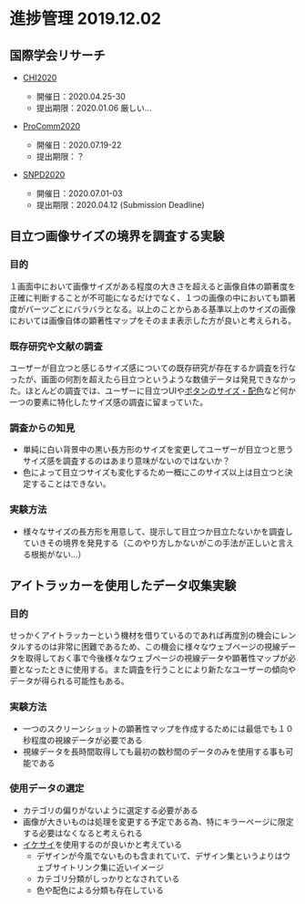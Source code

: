 # 進捗管理 2019.12.02

## 国際学会リサーチ
- [CHI2020](https://chi2020.acm.org/authors/student-research-competition/)
  - 開催日：2020.04.25-30
  - 提出期限：2020.01.06 厳しい...

- [ProComm2020](https://procomm.ieee.org/procomm2020/)
  - 開催日：2020.07.19-22
  - 提出期限：？

- [SNPD2020](http://acisinternational.org/conferences/snpd-2020/)
  - 開催日：2020.07.01-03
  - 提出期限：2020.04.12 (Submission Deadline)

## 目立つ画像サイズの境界を調査する実験
### 目的
１画面中において画像サイズがある程度の大きさを超えると画像自体の顕著度を正確に判断することが不可能になるだけでなく、１つの画像の中においても顕著度がパーツごとにバラバラとなる。以上のことからある基準以上のサイズの画像においては画像自体の顕著性マップをそのまま表示した方が良いと考えられる。

### 既存研究や文献の調査
ユーザーが目立つと感じるサイズ感についての既存研究が存在するか調査を行なったが、画面の何割を超えたら目立つというような数値データは発見できなかった。ほとんどの調査では、ユーザーに目立つUIや[ボタンのサイズ・配色](https://junichi-manga.com/btn-link-cv/)など何か一つの要素に特化したサイズ感の調査に留まっていた。

### 調査からの知見
- 単純に白い背景中の黒い長方形のサイズを変更してユーザーが目立つと思うサイズ感を調査するのはあまり意味がないのではないか？
- 色によって目立つサイズも変化するため一概にこのサイズ以上は目立つと決定することはできない。

### 実験方法
- 様々なサイズの長方形を用意して、提示して目立つか目立たないかを調査していきその境界を発見する（このやり方しかないがこの手法が正しいと言える根拠がない...）

## アイトラッカーを使用したデータ収集実験
### 目的
せっかくアイトラッカーという機材を借りているのであれば再度別の機会にレンタルするのは非常に困難であるため、この機会に様々なウェブページの視線データを取得しておく事で今後様々なウェブページの視線データや顕著性マップが必要となったときに使用する。また調査を行うことにより新たなユーザーの傾向やデータが得られる可能性もある。

### 実験方法
- 一つのスクリーンショットの顕著性マップを作成するためには最低でも１０秒程度の視線データが必要である
- 視線データを長時間取得しても最初の数秒間のデータのみを使用する事も可能である

### 使用データの選定
- カテゴリの偏りがないように選定する必要がある
- 画像が大きいものは処理を変更する予定である為、特にキラーページに限定する必要はなくなると考えられる
- [イケサイ](https://www.ikesai.com/)を使用するのが良いかと考えている
  - デザインが今風でないものも含まれていて、デザイン集というよりはウェブサイトリンク集に近いイメージ
  - カテゴリ分類がしっかりとなされている
  - 色や配色による分類も存在している
